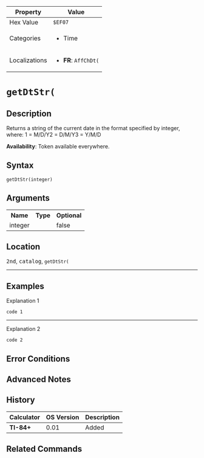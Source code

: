 | Property      | Value |
|---------------|-------|
| Hex Value     | `$EF07`|
| Categories    | <ul><li>Time</li></ul> |
| Localizations | <ul><li><b>FR</b>: `AffChDt(`</li></ul> |

# `getDtStr(`

## Description
Returns a string of the current date in the format specified by integer, where:
1 = M/D/Y2 = D/M/Y3 = Y/M/D


<b>Availability</b>: Token available everywhere.

## Syntax
`getDtStr(integer)`

## Arguments
<table>
<tr><th>Name</th><th>Type</th><th>Optional</th></tr>

<tr><td>integer</td><td></td><td>false</td></tr>

</table>

## Location
<kbd>2nd</kbd>, <kbd>catalog</kbd>, `getDtStr(`
<hr>

## Examples

Explanation 1
```ti-basic
code 1
```
---
Explanation 2
```ti-basic
code 2
```

## Error Conditions


## Advanced Notes


## History
| Calculator | OS Version | Description |
|------------|------------|-------------|
| <b>TI-84+</b> | 0.01 | Added

## Related Commands

    